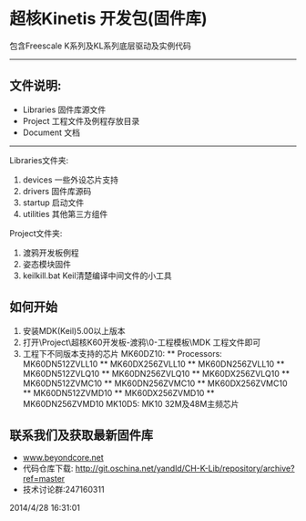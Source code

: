 # 超核Kinetis 开发包(固件库) #

包含Freescale K系列及KL系列底层驱动及实例代码

----------

## 文件说明: ##
 - Libraries 固件库源文件
 - Project   工程文件及例程存放目录
 - Document  文档

----------

Libraries文件夹:

1. devices 一些外设芯片支持
2. drivers 固件库源码
3. startup 启动文件
4. utilities 其他第三方组件

Project文件夹:

1. 渡鸦开发板例程
2. 姿态模块固件
3. keilkill.bat Keil清楚编译中间文件的小工具


## 如何开始 ##
1. 安装MDK(Keil)5.00以上版本
2. 打开\Project\超核K60开发板-渡鸦\0-工程模板\MDK 工程文件即可
3. 工程下不同版本支持的芯片
MK60DZ10:
**     Processors:          MK60DN512ZVLL10
**                          MK60DX256ZVLL10
**                          MK60DN256ZVLL10
**                          MK60DN512ZVLQ10
**                          MK60DN256ZVLQ10
**                          MK60DX256ZVLQ10
**                          MK60DN512ZVMC10
**                          MK60DN256ZVMC10
**                          MK60DX256ZVMC10
**                          MK60DN512ZVMD10
**                          MK60DX256ZVMD10
**                          MK60DN256ZVMD10
MK10D5:
MK10 32M及48M主频芯片

## 联系我们及获取最新固件库 ##
 - www.beyondcore.net
 - 代码仓库下载:
   http://git.oschina.net/yandld/CH-K-Lib/repository/archive?ref=master
 - 技术讨论群:247160311


2014/4/28 16:31:01 



